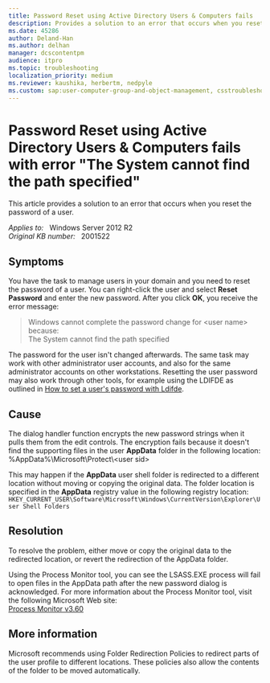 ```yaml
---
title: Password Reset using Active Directory Users & Computers fails
description: Provides a solution to an error that occurs when you reset the password of a user.
ms.date: 45286
author: Deland-Han
ms.author: delhan
manager: dcscontentpm
audience: itpro
ms.topic: troubleshooting
localization_priority: medium
ms.reviewer: kaushika, herbertm, nedpyle
ms.custom: sap:user-computer-group-and-object-management, csstroubleshoot
---
```

# Password Reset using Active Directory Users & Computers fails with error "The System cannot find the path specified"

This article provides a solution to an error that occurs when you reset the password of a user.

_Applies to:_ &nbsp; Windows Server 2012 R2  
_Original KB number:_ &nbsp; 2001522

## Symptoms

You have the task to manage users in your domain and you need to reset the password of a user. You can right-click the user and select **Reset Password** and enter the new password. After you click **OK**, you receive the error message:

> Windows cannot complete the password change for \<user name> because:  
The System cannot find the path specified

The password for the user isn't changed afterwards. The same task may work with other administrator user accounts, and also for the same administrator accounts on other workstations. Resetting the user password may also work through other tools, for example using the LDIFDE as outlined in [How to set a user's password with Ldifde](set-user-password-with-ldifde.md).

## Cause

The dialog handler function encrypts the new password strings when it pulls them from the edit controls. The encryption fails because it doesn't find the supporting files in the user **AppData** folder in the following location:  
%AppData%\\Microsoft\\Protect\\\<user sid>

This may happen if the **AppData** user shell folder is redirected to a different location without moving or copying the original data. The folder location is specified in the **AppData** registry value in the following registry location:  
`HKEY_CURRENT_USER\Software\Microsoft\Windows\CurrentVersion\Explorer\User Shell Folders`

## Resolution

To resolve the problem, either move or copy the original data to the redirected location, or revert the redirection of the AppData folder.

Using the Process Monitor tool, you can see the LSASS.EXE process will fail to open files in the AppData path after the new password dialog is acknowledged. For more information about the Process Monitor tool, visit the following Microsoft Web site:  
[Process Monitor v3.60](/sysinternals/downloads/procmon)

## More information

Microsoft recommends using Folder Redirection Policies to redirect parts of the user profile to different locations. These policies also allow the contents of the folder to be moved automatically.
